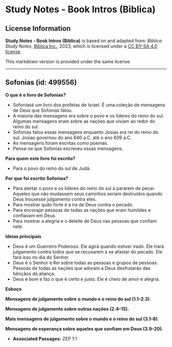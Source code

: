 # Study Notes - Book Intros (Biblica)

## License Information

**Study Notes - Book Intros (Biblica)** is based on and adapted from: _Biblica Study Notes_, [Biblica Inc.](https://www.biblica.com/), 2023, which is licensed under a [CC BY-SA 4.0 license](https://creativecommons.org/licenses/by-sa/4.0/legalcode.en).

This markdown version is provided under the same license.



--------------------------------

## Sofonias (id: 499556)

**O que é o livro de Sofonias?**

* Sofoniasé um livro dos profetas de Israel. É uma coleção de mensagens de Deus que Sofonias falou.
* A maioria das mensagens era sobre o povo e os líderes do reino do sul. Algumas mensagens eram sobre as nações que viviam ao redor do reino do sul.
* Sofonias falou essas mensagens enquanto Josias era rei do reino do sul. Josias governou do ano 640 a.C. até o ano 609 a.C.
* As mensagens foram escritas como poemas.
* Pensa\-se que Sofonias escreveu essas mensagens.

**Para quem este livro foi escrito?**

* Para o povo do reino do sul de Judá.

**Por que** **foi escrito Sofonias?**

* Para alertar o povo e os líderes do reino do sul a pararem de pecar. Aqueles que não mudassem seus caminhos seriam destruídos quando Deus trouxesse julgamento contra eles.
* Para mostrar quão forte é a ira de Deus contra o pecado.
* Para encorajar pessoas de todas as nações que eram humildes e confiavam em Deus.
* Para mostrar a alegria e o deleite de Deus nas pessoas que confiam nele.

**Ideias principais**

* Deus é um Guerreiro Poderoso. Ele agirá quando estiver irado. Ele trará julgamento contra todos que se recusarem a se afastar do pecado. Ele fará isso no dia do Senhor.
* Deus é o Senhor e Rei sobre todas as pessoas e grupos de pessoas. Pessoas de todas as nações que adoram a Deus desfrutarão das bênçãos da aliança.
* Deus é bom e faz o que é certo e justo. Ele é cheio de amor e alegria.

**Esboço**

**Mensagens de julgamento sobre** **o mundo e o reino do sul (1\.1–2\.3\).**

**Mensagens de julgamento sobre outras nações (2\.4–15\).**

**Mais mensagens de julgamento sobre o mundo e o reino do sul (3\.1–8\).**

**Mensagens de esperança sobre aqueles que confiam em Deus (3\.9–20\).**

* **Associated Passages:** ZEP 1:1

